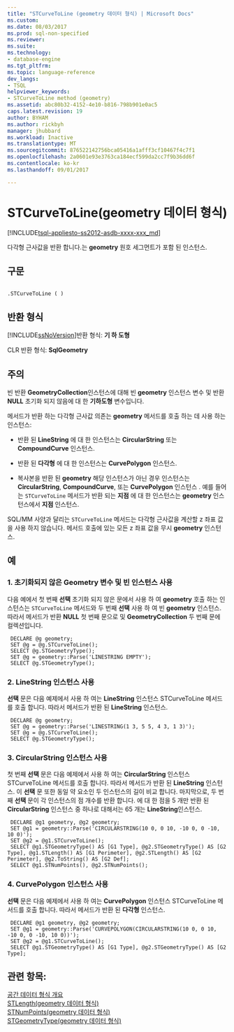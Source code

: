 ```yaml
---
title: "STCurveToLine (geometry 데이터 형식) | Microsoft Docs"
ms.custom: 
ms.date: 08/03/2017
ms.prod: sql-non-specified
ms.reviewer: 
ms.suite: 
ms.technology:
- database-engine
ms.tgt_pltfrm: 
ms.topic: language-reference
dev_langs:
- TSQL
helpviewer_keywords:
- STCurveToLine method (geometry)
ms.assetid: abc80b32-4152-4e10-b816-798b901e0ac5
caps.latest.revision: 19
author: BYHAM
ms.author: rickbyh
manager: jhubbard
ms.workload: Inactive
ms.translationtype: MT
ms.sourcegitcommit: 876522142756bca05416a1afff3cf10467f4c7f1
ms.openlocfilehash: 2a0601e93e3763ca184ecf599da2cc7f9b36dd6f
ms.contentlocale: ko-kr
ms.lasthandoff: 09/01/2017

---
```

# <a name="stcurvetoline-geometry-data-type"></a>STCurveToLine(geometry 데이터 형식)
[!INCLUDE[tsql-appliesto-ss2012-asdb-xxxx-xxx_md](../../includes/tsql-appliesto-ss2012-asdb-xxxx-xxx-md.md)]

다각형 근사값을 반환 합니다.는 **geometry** 원호 세그먼트가 포함 된 인스턴스.
  
## <a name="syntax"></a>구문  
  
```  
  
.STCurveToLine ( )  
```  
  
## <a name="return-types"></a>반환 형식  
 [!INCLUDE[ssNoVersion](../../includes/ssnoversion-md.md)]반환 형식: **기 하 도형**  
  
 CLR 반환 형식: **SqlGeometry**  
  
## <a name="remarks"></a>주의  
 빈 반환 **GeometryCollection**인스턴스에 대해 빈 **geometry** 인스턴스 변수 및 반환 **NULL** 초기화 되지 않음에 대 한 **기하도형** 변수입니다.  
  
 메서드가 반환 하는 다각형 근사값 의존는 **geometry** 메서드를 호출 하는 데 사용 하는 인스턴스:  
  
-   반환 된 **LineString** 에 대 한 인스턴스는 **CircularString** 또는 **CompoundCurve** 인스턴스.  
  
-   반환 된 **다각형** 에 대 한 인스턴스는 **CurvePolygon** 인스턴스.  
  
-   복사본을 반환 된 **geometry** 해당 인스턴스가 아닌 경우 인스턴스는 **CircularString**, **CompoundCurve**, 또는 **CurvePolygon** 인스턴스 . 예를 들어는 `STCurveToLine` 메서드가 반환 되는 **지점** 에 대 한 인스턴스는 **geometry** 인스턴스에서 **지점** 인스턴스.  
  
 SQL/MM 사양과 달리는 `STCurveToLine` 메서드는 다각형 근사값을 계산할 z 좌표 값을 사용 하지 않습니다. 메서드 호출에 있는 모든 z 좌표 값을 무시 **geometry** 인스턴스.  
  
## <a name="examples"></a>예  
  
### <a name="a-using-an-uninitialized-geometry-variable-and-empty-instance"></a>1. 초기화되지 않은 Geometry 변수 및 빈 인스턴스 사용  
 다음 예에서 첫 번째 **선택** 초기화 되지 않은 문에서 사용 하 여 **geometry** 호출 하는 인스턴스는 `STCurveToLine` 메서드와 두 번째 **선택** 사용 하 여 빈 **geometry** 인스턴스. 따라서 메서드가 반환 **NULL** 첫 번째 문으로 및 **GeometryCollection** 두 번째 문에 컬렉션입니다.  
  
```
 DECLARE @g geometry; 
 SET @g = @g.STCurveToLine(); 
 SELECT @g.STGeometryType(); 
 SET @g = geometry::Parse('LINESTRING EMPTY'); 
 SELECT @g.STGeometryType();
 ```  
  
### <a name="b-using-a-linestring-instance"></a>2. LineString 인스턴스 사용  
 **선택** 문은 다음 예제에서 사용 하 여는 **LineString** 인스턴스 STCurveToLine 메서드를 호출 합니다. 따라서 메서드가 반환 된 **LineString** 인스턴스.  
  
```
 DECLARE @g geometry; 
 SET @g = geometry::Parse('LINESTRING(1 3, 5 5, 4 3, 1 3)'); 
 SET @g = @g.STCurveToLine(); 
 SELECT @g.STGeometryType();
 ```  
  
### <a name="c-using-a-circularstring-instance"></a>3. CircularString 인스턴스 사용  
 첫 번째 **선택** 문은 다음 예제에서 사용 하 여는 **CircularString** 인스턴스 STCurveToLine 메서드를 호출 합니다. 따라서 메서드가 반환 된 **LineString** 인스턴스. 이 **선택** 문 또한 동일 약 요소인 두 인스턴스의 길이 비교 합니다.  마지막으로, 두 번째 **선택** 문이 각 인스턴스의 점 개수를 반환 합니다.  에 대 한 점을 5 개만 반환 된 **CircularString** 인스턴스 중 하나로 대해서는 65 개는 **LineString**인스턴스.  
  
```
 DECLARE @g1 geometry, @g2 geometry; 
 SET @g1 = geometry::Parse('CIRCULARSTRING(10 0, 0 10, -10 0, 0 -10, 10 0)'); 
 SET @g2 = @g1.STCurveToLine(); 
 SELECT @g1.STGeometryType() AS [G1 Type], @g2.STGeometryType() AS [G2 Type], @g1.STLength() AS [G1 Perimeter], @g2.STLength() AS [G2 Perimeter], @g2.ToString() AS [G2 Def]; 
 SELECT @g1.STNumPoints(), @g2.STNumPoints();
 ```  
  
### <a name="d-using-a-curvepolygon-instance"></a>4. CurvePolygon 인스턴스 사용  
 **선택** 문은 다음 예제에서 사용 하 여는 **CurvePolygon** 인스턴스 STCurveToLine 메서드를 호출 합니다. 따라서 메서드가 반환 된 **다각형** 인스턴스.  
  
```
 DECLARE @g1 geometry, @g2 geometry; 
 SET @g1 = geometry::Parse('CURVEPOLYGON(CIRCULARSTRING(10 0, 0 10, -10 0, 0 -10, 10 0))'); 
 SET @g2 = @g1.STCurveToLine(); 
 SELECT @g1.STGeometryType() AS [G1 Type], @g2.STGeometryType() AS [G2 Type];
 ```  
  
## <a name="see-also"></a>관련 항목:  
 [공간 데이터 형식 개요](../../relational-databases/spatial/spatial-data-types-overview.md)   
 [STLength&#40;geometry 데이터 형식&#41;](../../t-sql/spatial-geometry/stlength-geometry-data-type.md)   
 [STNumPoints&#40;geometry 데이터 형식&#41;](../../t-sql/spatial-geometry/stnumpoints-geometry-data-type.md)   
 [STGeometryType&#40;geometry 데이터 형식&#41;](../../t-sql/spatial-geometry/stgeometrytype-geometry-data-type.md)  
  
  



